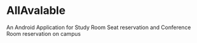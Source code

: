 # AllAvalable
An Android Application for Study Room Seat reservation and Conference Room reservation on campus
